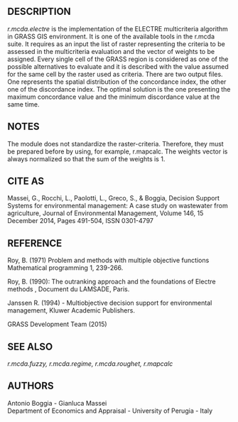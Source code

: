 ## DESCRIPTION

*r.mcda.electre* is the implementation of the ELECTRE multicriteria
algorithm in GRASS GIS environment. It is one of the available tools in
the r.mcda suite. It requires as an input the list of raster
representing the criteria to be assessed in the multicriteria evaluation
and the vector of weights to be assigned. Every single cell of the GRASS
region is considered as one of the possible alternatives to evaluate and
it is described with the value assumed for the same cell by the raster
used as criteria. There are two output files. One represents the spatial
distribution of the concordance index, the other one of the discordance
index. The optimal solution is the one presenting the maximum
concordance value and the minimum discordance value at the same time.

## NOTES

The module does not standardize the raster-criteria. Therefore, they
must be prepared before by using, for example, r.mapcalc. The weights
vector is always normalized so that the sum of the weights is 1.

## CITE AS

Massei, G., Rocchi, L., Paolotti, L., Greco, S., & Boggia, Decision
Support Systems for environmental management: A case study on wastewater
from agriculture, Journal of Environmental Management, Volume 146, 15
December 2014, Pages 491-504, ISSN 0301-4797

## REFERENCE

Roy, B. (1971) Problem and methods with multiple objective functions
Mathematical programming 1, 239-266.

Roy, B. (1990): The outranking approach and the foundations of Electre
methods , Document du LAMSADE, Paris.

Janssen R. (1994) - Multiobjective decision support for environmental
management, Kluwer Academic Publishers.

GRASS Development Team (2015)

## SEE ALSO

*r.mcda.fuzzy, r.mcda.regime, r.mcda.roughet, r.mapcalc*

## AUTHORS

Antonio Boggia - Gianluca Massei  
Department of Economics and Appraisal - University of Perugia - Italy
